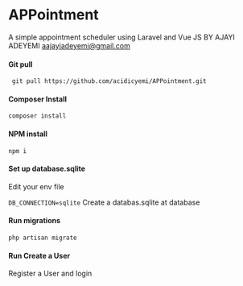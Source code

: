 # APPointment
A simple appointment scheduler using Laravel and Vue JS BY AJAYI ADEYEMI
[aajayiadeyemi@gmail.com](mailto:aajayiadeyemi@gmail.com)

#### Git pull
` git pull https://github.com/acidicyemi/APPointment.git`

#### Composer Install
`composer install`

#### NPM install
`npm i`

#### Set up database.sqlite
Edit your env file

`DB_CONNECTION=sqlite`
Create a databas.sqlite at database

#### Run migrations
`php artisan migrate`

#### Run Create a User
Register a User and login




